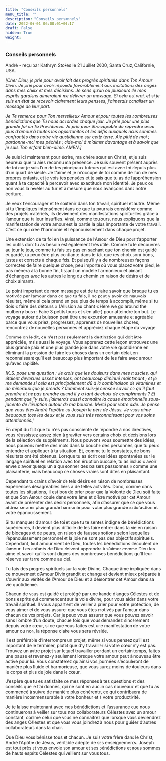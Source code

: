 ```yaml
---
title: "Conseils personnels"
menu_title: ""
description: "Conseils personnels"
date: 2022-06-01 06:00:01+00:17
draft: False
hidden: True
weight:
---
```

### Conseils personnels

André - reçu par Kathryn Stokes le 21 Juillet 2000, Santa Cruz, Californie, USA.

*[Cher Dieu, je prie pour avoir fait des progrès spirituels dans Ton Amour Divin. Je prie pour avoir répondu favorablement aux incitations des anges dans mes choix et mes décisions. Je sens qu’un ou plusieurs de mes esprits gardiens aimeraient me délivrer un message. Si cela est vrai, et si je suis en état de recevoir clairement leurs pensées, j’aimerais canaliser un message de leur part.*

*Je Te remercie pour Ton merveilleux Amour et pour toutes les nombreuses bénédictions que Tu nous accordes chaque jour. Je prie pour une plus grande foi en Ta Providence. Je prie pour être capable de répondre avec plus d’amour à toutes les opportunités et les défis auxquels nous sommes confrontés dans notre vie quotidienne sur cette terre. Aie pitié de moi ; pardonne-moi mes péchés ; aide-moi à m’aimer davantage et à savoir que je suis Ton enfant bien-aimé. AMEN.]*

Je suis ici maintenant pour écrire, ma chère sœur en Christ, et je suis heureux que tu aies reconnu ma présence. Je suis souvent présent auprès de toi car je suis l’un de tes principaux tuteurs qui est avec toi depuis plus d’un quart de siècle. Je t’aime et je m’occupe de toi comme de l’un de mes propres enfants, et je vois tes pensées et je sais que tu as de l’appréhension quant à ta capacité à percevoir avec exactitude mon identité. Je peux ou non vous la révéler au fur et à mesure que nous avançons dans notre écriture.

Je veux t’encourager et te soutenir dans ton travail, spirituel et autre. Même si tu t’impliques intensément dans ce que tu pourrais considérer comme des projets matériels, ils deviennent des manifestations spirituelles grâce à l’amour que tu leur insuffles. Ainsi, comme toujours, nous expliquons que la manifestation de votre amour est la partie la plus importante de votre travail. C’est ce qui crée l’harmonie et l’épanouissement dans chaque projet.

Une extension de ta foi en la puissance de l’Amour de Dieu pour t’apporter les outils dont tu as besoin est également très utile. Comme tu le découvres au jour le jour, comme tu fais tes pas en sachant que ton chemin est guidé et gardé, tu peux être plus confiante dans le fait que tes choix sont bons, justes et corrects à chaque fois. Et puisqu’il y a de nombreuses façons correctes de faire quelque chose, peu importe où vous placez votre pied, le pas mènera à la bonne fin, tissant un modèle harmonieux et aimant d’échanges avec les autres le long du chemin en raison de désirs et de choix aimants.

Le point important de mon message est de te faire savoir que lorsque tu es motivée par l’amour dans ce que tu fais, il ne peut y avoir de mauvais résultat, même si cela prend un peu plus de temps à accomplir, même si tu dois « faire des détours » (Allusion au chant « Here we go around the mulberry bush : Faire 3 petits tours et s’en aller) pour atteindre ton but. Le voyage autour du buisson peut être une excursion amusante et agréable parce que vous priez, progressez, apprenez de nouvelles choses, rencontrez de nouvelles personnes et appréciez chaque étape du voyage.

Comme on le dit, ce n’est pas seulement la destination qui doit être appréciée, mais aussi le voyage. Vous apprenez cette leçon et trouvez une plus grande paix et une plus grande joie dans votre vie quotidienne en éliminant la pression de faire les choses dans un certain délai, en reconnaissant qu’il est beaucoup plus important de les faire avec amour qu’avec rapidité.

*[K.S. pose une question : Je crois que les douleurs dans mes muscles, qui étaient devenues assez intenses, ont beaucoup diminué maintenant ; et je me demande si cela est principalement dû à la combinaison de vitamines et de minéraux que je prends ? Comment suis-je censée savoir ce qu’il faut prendre et ne pas prendre quand il y a tant de choix de compléments ? Et pendant que j’y suis, j’aimerais aussi connaître la cause émotionnelle sous-jacente de l’éruption autour de ma bouche. Merci pour votre aide. Je pense que vous êtes André l’apôtre ou Joseph le père de Jésus. Je vous aime beaucoup tous les deux et je vous suis très reconnaissant pour vos soins attentionnés.]*

En dépit du fait que tu n’es pas consciente de répondre à nos directives, vous réussissez assez bien à graviter vers certains choix et décisions lors de la sélection de suppléments. Nous pouvons vous soumettre des idées, nous pouvons mettre des mots dans la bouche des personnes, que tu peux entendre et appliquer à ta situation. Et, comme tu le constates, de bons résultats ont été obtenus. Lorsque tu as écrit des idées spontanées sur le langage spirituel en relation avec ton éruption buccale, tu as inclus « avoir envie d’avoir quelqu’un à qui donner des baisers passionnés » comme une plaisanterie, mais beaucoup de choses vraies sont dites en plaisantant.

Cependant tu crains d’avoir de tels désirs en raison de nombreuses expériences désagréables liées à de telles activités. Donc, comme dans toutes les situations, il est bon de prier pour que la Volonté de Dieu soit faite et que Son Amour coule dans votre âme et d’être motivé par cet Amour avant de présenter des désirs personnels, afin d’assurer que ce que vous attirez sera en plus grande harmonie pour votre plus grande satisfaction et votre épanouissement.

Si tu manques d’amour de toi et que tu te sentes indigne de bénédictions supérieures, il devient plus difficile de les faire entrer dans ta vie en raison de blocages et de peurs, en raison de fausses notions selon lesquelles l’épanouissement personnel et la joie ne sont pas des objectifs spirituels. Cependant, tout amour vient de Dieu, toutes les bénédictions découlent de l’amour. Les enfants de Dieu doivent apprendre à s’aimer comme Dieu les aime et savoir qu’ils sont dignes des nombreuses bénédictions qu’Il leur réserve sur terre comme au ciel.

Tu fais des progrès spirituels sur la voie Divine. Chaque âme impliquée dans ce mouvement d’Amour Divin grandit et change et devient mieux préparée à s’ouvrir aux vérités de l’Amour de Dieu et à démontrer cet Amour dans sa vie quotidienne.

Chacun de vous est guidé et protégé par une bande d’anges Célestes et de bons esprits qui commencent sur la voie divine, pour vous aider dans votre travail spirituel. Il vous appartient de veiller à prier pour votre protection, de vous aimer et de vous assurer que vous êtes motivés par l’amour dans chacun de vos projets. Car je peux vous assurer que vous pouvez savoir sans l’ombre d’un doute, chaque fois que vous demandez sincèrement depuis votre cœur, si ce que vous faites est une manifestation de votre amour ou non, la réponse claire vous sera révélée.

Il est préférable d’interrompre un projet, même si vous pensez qu’il est important de le terminer, plutôt que d’y travailler si votre cœur n’y est pas. Trouvez un autre projet sur lequel travailler pendant un certain temps, faites une pause et revenez-y seulement lorsque votre amour peut à nouveau être activé pour lui. Vous constaterez qu’ainsi vos journées s’écouleront de manière plus fluide et harmonieuse, que vous aurez moins de douleurs dans le corps et plus de joie dans le cœur.

J’espère que tu es satisfaite de mes réponses à tes questions et des conseils que je t’ai donnés, qui ne sont en aucun cas nouveaux et que tu as commencé à suivre de manière plus cohérente, ce qui contribuera de manière incommensurable à votre bonheur et à votre productivité.

Je te laisse maintenant avec mes bénédictions et l’assurance que nous continuerons à veiller sur tous nos collaborateurs Célestes avec un amour constant, comme celui que vous ne connaîtrez que lorsque vous deviendrez des anges Célestes et que vous vous joindrez à nous pour guider d’autres collaborateurs dans la chair.

Que Dieu vous bénisse tous et chacun. Je suis votre frère dans le Christ, André l’Apôtre de Jésus, véritable adepte de ses enseignements. Joseph est tout près et vous envoie son amour et ses bénédictions et nous sommes de hauts esprits Célestes qui veillent sur vous tous.
